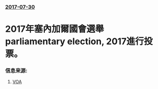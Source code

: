 ### [2017-07-30](/news/2017/07/30/index.md)

##### 
# 2017年塞內加爾國會選舉 parliamentary election, 2017進行投票。 




### 信息来源:

1. [VOA](https://www.voanews.com/a/senegalese-vote-in-election-/3965236.html)
